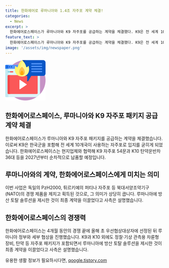 ```yaml
---
title: 한화에어로 루마니아와 1.4조 자주포 계약 체결!
categories:
  - News
excerpt: >
  한화에어로스페이스가 루마니아와 K9 자주포를 공급하는 계약을 체결했다. K9은 전 세계 10개국이 사용하는 자주포로 입지를 굳혀, 1조3828억원 규모의 자주포 등을 2027년부터 납품할 예정. 이는 나토의 경쟁 제품을 누르고 획득한 것으로, 루마니아 정부와의 협상을 통해 최종 계약을 이끌었다. 이번 계약은 루마니아에 방산 토탈 솔루션을 제시한 것으로 설명됐다.
feature_text: >
  한화에어로스페이스가 루마니아와 K9 자주포를 공급하는 계약을 체결했다. K9은 전 세계 10개국이 사용하는 자주포로 입지를 굳혀, 1조3828억원 규모의 자주포 등을 2027년부터 납품할 예정. 이는 나토의 경쟁 제품을 누르고 획득한 것으로, 루마니아 정부와의 협상을 통해 최종 계약을 이끌었다. 이번 계약은 루마니아에 방산 토탈 솔루션을 제시한 것으로 설명됐다.
image: '/assets/img/newspaper.png'
---
```


<p><img src="/assets/img/news.png" alt="rentncar 속보" /></p>

<h2 data-ke-size="size26">한화에어로스페이스, 루마니아와 K9 자주포 패키지 공급 계약 체결</h2>

<p data-ke-size="size16">한화에어로스페이스가 루마니아와 K9 자주포 패키지를 공급하는 계약을 체결했습니다. 이로써 K9은 한국군을 포함해 전 세계 10개국이 사용하는 자주포로 입지를 굳히게 되었습니다. 한화에어로스페이스는 현지업체와 협력해 K9 자주포 54문과 K10 탄약운반차 36대 등을 2027년부터 순차적으로 납품할 예정입니다.</p>

<h2 data-ke-size="size26">루마니아와의 계약, 한화에어로스페이스에게 미치는 의미</h2>

<p data-ke-size="size16">이번 사업은 독일의 PzH2000, 튀르키예의 퍼티나 자주포 등 북대서양조약기구(NATO)의 경쟁 제품을 제치고 획득된 것으로, 그 의미가 상당히 큽니다. 루마니아에 방산 토탈 솔루션을 제시한 것이 최종 계약을 이끌었다고 사측은 설명했습니다.</p>

<h2 data-ke-size="size26">한화에어로스페이스의 경쟁력</h2>

<p data-ke-size="size16">한화에어로스페이스는 4개월 동안의 경쟁 끝에 올해 초 우선협상대상자에 선정된 뒤 루마니아 정부와 세부 협상을 진행했습니다. K9과 K10 외에도 정찰·기상 관측용 차륜형 장비, 탄약 등 자주포 패키지가 포함되면서 루마니아에 방산 토탈 솔루션을 제시한 것이 최종 계약을 이끌었다고 사측은 설명했습니다.</p>
유용한 생활 정보가 필요하시다면, <a href="https://qoogle.tistory.com" rel="dofollow">qoogle.tistory.com</a>


